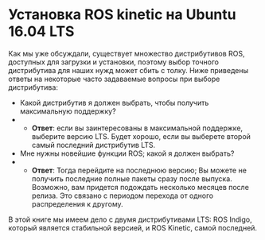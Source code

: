 # Установка ROS kinetic на Ubuntu 16.04 LTS

Как мы уже обсуждали, существует множество дистрибутивов ROS, доступных для загрузки и установки, поэтому выбор точного дистрибутива для наших нужд может сбить с толку. Ниже приведены ответы на некоторые часто задаваемые вопросы при выборе дистрибутива:

* Какой дистрибутив я должен выбрать, чтобы получить максимальную поддержку?
* * **Ответ**: если вы заинтересованы в максимальной поддержке, выберите версию LTS. Будет хорошо, если вы выберете второй самый последний дистрибутив LTS. 
*  Мне нужны новейшие функции ROS; какой я должен выбрать?
* * **Ответ**: Тогда перейдите на последнюю версию; Вы можете не получить последние полные пакеты сразу после выпуска. Возможно, вам придется подождать несколько месяцев после релиза. Это связано с периодом перехода от одного распределения к другому.

В этой книге мы имеем дело с двумя дистрибутивами LTS: ROS Indigo, который является стабильной версией, и ROS Kinetic, самой последней.

